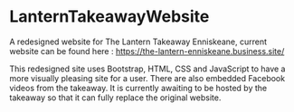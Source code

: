 # LanternTakeawayWebsite

A redesigned website for The Lantern Takeaway Enniskeane, current website can be found here : https://the-lantern-enniskeane.business.site/

This redesigned site uses Bootstrap, HTML, CSS and JavaScript to have a more visually pleasing site for a user.
There are also embedded Facebook videos from the takeaway.
It is currently awaiting to be hosted by the takeaway so that it can fully replace the original website.
